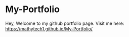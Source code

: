 # My-Portfolio

Hey, Welcome to my github portfolio page.
Visit me here: https://mathytech1.github.io/My-Portfolio/

